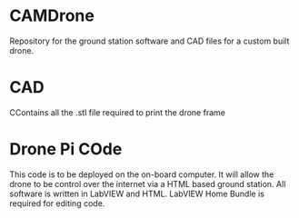 # CAMDrone
Repository for the ground station software and CAD files for a custom built drone.

# CAD
CContains all the .stl file required to print the drone frame

# Drone Pi COde
This code is to be deployed on the on-board computer. It will allow the drone to be control over the internet via a HTML based ground station. All software is written in LabVIEW and HTML. LabVIEW Home Bundle is required for editing code. 
